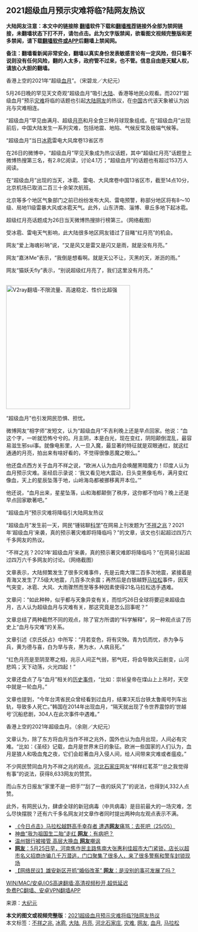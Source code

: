  <h2>2021超级血月预示灾难将临?陆网友热议</h2> <p class="notice"><b>大陆网友注意：本文中的链接除 <a href="https://github.com/bannedbook/fanqiang" >翻墙</a>软件下载和<a href="https://github.com/killgcd/justmysocks/blob/master/README.md">翻墙推荐</a>链接外全部为禁网链接，未翻墙状态下打不开，请勿点击。此为文字版禁闻，欲看图文视频完整版和更多禁闻，请下载<a href="https://github.com/bannedbook/fanqiang">翻墙软件或APP</a>后翻墙上禁闻网。</p><p>备注：翻墙看新闻非常安全，翻墙以真实身份发表敏感言论有一定风险，但只看不说则没有任何风险，翻的人太多，政府管不过来，也不管。信息自由是天赋人权，请放心大胆的翻墙。</b></p>  <div class="entry"> <p id="conimg">香港上空的2021年“超级<a href="https://www.bannedbook.org/bnews/tag/%e8%a1%80%e6%9c%88/" class="st_tag internal_tag" rel="tag" title="标签 血月 下的日志">血月</a>”。（宋碧龙／大纪元）</p> <p>5月26日晚的罕见天文奇观“超级血月”吸引<span class='wp_keywordlink_affiliate'><a href="https://www.bannedbook.org/" title="大陆" target="_blank">大陆</a></span>、香港等地民众观看。而2021“超级血月”预示<a href="https://www.bannedbook.org/bnews/tag/%E7%81%BE%E9%9A%BE/" class="st_tag internal_tag" rel="tag" title="标签 灾难 下的日志">灾难</a>将临的话题也引起<a href="https://www.bannedbook.org/bnews/tag/%e5%a4%a7%e9%99%86/" class="st_tag internal_tag" rel="tag" title="标签 大陆 下的日志">大陆</a><a href="https://www.bannedbook.org/bnews/tag/%e7%bd%91%e5%8f%8b/" class="st_tag internal_tag" rel="tag" title="标签 网友 下的日志">网友</a>的热议，在<span class='wp_keywordlink_affiliate'><a href="https://www.bannedbook.org/" title="中国" target="_blank">中国</a></span>古代该天象被认为凶兆与灾难相连。</p> <p>“超级血月”罕见由满月、超级<a href="https://www.bannedbook.org/bnews/tag/%E6%9C%88%E4%BA%AE/" class="st_tag internal_tag" rel="tag" title="标签 月亮 下的日志">月亮</a>和月全食三种月球现象组成。在“超级血月”出现前后，中国大陆发生一系列灾难，包括地震、地陷、气候反常及极端气候等。</p> <p>“超级血月”当日<a href="https://www.bannedbook.org/bnews/tag/%e5%86%b0%e9%9b%b9/" class="st_tag internal_tag" rel="tag" title="标签 冰雹 下的日志">冰雹</a>雷电大风席卷13省区市</p> <p>在26日的微博中，“超级血月”罕见天象成为热议话题，其中“超级红月亮”话题登上微博热搜第三名，有2.8亿阅读，讨论4.1万；“超级血月”的话题也有超过153万人阅读。</p> <p>在“超级血月”出现的当天，冰雹、雷电、大风席卷中国13省区市，截至14点10分，北京机场已取消二百三十余架次航班。</p> <p>北京等多个地区气象部门之前已纷纷发布大风、雷电预警，称部分地区将有8～10级、局地11级雷暴大风或冰雹天气。此外，山东济南、淄博、章丘多地下起冰雹。</p> <p>超级红月亮话题成为26日当天微博热搜排行榜第三。（网络截图）</p>  <p>受冰雹、雷电天气影响，此大陆很多地区网友错过了目睹“红月亮”的机会。</p> <p>网友“爱上海魂衫呐”说，“又是风又是雷又是闪又是雨，就是没有月亮。”</p> <p>网友“嘉沐Me”表示，“我倒是想看啊。就是天公不让，灭黑的天，淅沥的雨。”</p> <p>网友“猫妖夭fly”表示，“别说超级红月亮了，我们这里没有月亮。”</p> <p><br/><a href="https://github.com/bannedbook/fanqiang/wiki/V2ray%E6%9C%BA%E5%9C%BA"><img src="https://raw.githubusercontent.com/bannedbook/fanqiang/master/v2ss/images/v2free.jpg" width="336" alt="V2ray翻墙-不限流量、高速稳定、性价比超强"></a><br/></p> <p>“超级血月”也引发网民恐惧、担忧。</p> <p>微博网友“相字师”发短文，认为“超级血月”不吉利晚上还是早点回家。他说：“血这个字，一听就恐怖兮兮的。月主阴，本是白光，现在变红，阴阳颠倒混乱，最容易滋生邪sui事。就像电影里，人一旦入魔，最显著的特征就是双眼通红，就这红通通的月亮，拍出来有啥好看的，不觉得很像恶魔之眼么。”</p> <p>他还盘点西方关于血月不祥之说，“欧洲人认为血月会唤醒黑暗魔力！印度人认为血月预示灾难。圣经启示录说：‘我又看见地大震动，日头变黑像毛布，满月变红像血，天上的星辰坠落于地，山岭海岛都被挪移离开本位。’”</p>  <p>他还说，“血月出来，星星坠落，山和海都颠倒了秩序，这你都不怕吗？晚上还是早点回家歇著吧。”</p> <p>“超级血月”预示灾难将降临引大陆网友热议</p> <p>“超级血月”发生前一天，网民“锺铭聊<span class='wp_keywordlink'><a href="https://www.bannedbook.org/forum11/topic309.html" title="禁片：“科学”的棍子" target="_blank">科学</a></span>”在网易上刊发题为“<a href="https://www.bannedbook.org/bnews/tag/%E4%B8%8D%E7%A5%A5%E4%B9%8B%E5%85%86/" class="st_tag internal_tag" rel="tag" title="标签 不祥之兆 下的日志">不祥之兆</a>？2021年‘超级血月’来袭，真的预示著灾难即将降临吗？”的文章，该文也引起超过四万六千多网友的热议。</p> <p>“不祥之兆？2021年‘超级血月’来袭，真的预示著灾难即将降临吗？”在网易引起超过四万六千多网友的讨论。（网络截图）</p> <p>文章表示，大陆频繁发生了很多灾难事件，先是云南大理二百多次地震，紧接着是青海又发生了7.5级大地震，几百多次余震；再然后是白银越野<a href="https://www.bannedbook.org/bnews/tag/%e9%a9%ac%e6%8b%89%e6%9d%be/" class="st_tag internal_tag" rel="tag" title="标签 马拉松 下的日志">马拉松</a>事件，因天气突变，冰雹、大风、大雨骤然而至等多种因素使得21名马拉松选手遇难。</p> <p>文章问：“如此种种，似乎都与天象异变有关，而恰巧26日全球将要迎来超级血月，古人认为超级血月与灾难有关，那这究竟是怎么回事呢？”</p> <p>文章总结了两种截然不同的观点，除了官方所谓的“科学解释”，另一种观点谈了历史上“血月与灾难”的关系。</p> <p>文章引述《京氏妖占》中所写：“月若变色，将有灾殃。青为饥而忧，赤为争与兵，黄为德与喜，白为旱与丧，黑为水，人病且死。”</p>  <p>“红色月亮是至阴至寒之相，兆示人间正气弱，邪气旺，将会导致风云剧变，山河悲鸣；天下动荡，火光四起！”</p> <p>文章还盘点了与“血月”相关的<span class='wp_keywordlink'><a href="https://www.bannedbook.org/forum33/" title="近代历史事件真相" target="_blank">历史事件</a></span>，“比如：崇祯皇帝在煤山上上吊时，天空中就是一轮血月。”</p> <p>文章也提到，“今年台湾省民众曾经看到过血月，结果3天后台铁太鲁阁号列车出轨，导致多人死亡。”韩国在2014年出现血月，“隔天就出现了令世界震惊的‘世越号’沉船悲剧，304人在此次事件中遇难。”</p> <p>香港上空的2021年超级血月。（余刚／大纪元）</p> <p>文章认为，除了东方将血月当作不祥之兆外，国外也认为血月出现，人间必有灾难。“比如：《圣经》记载，血月是世界末日的象征。欧洲一些国家的人们认为，血月是狼人和吸血鬼之夜，它们会趁著血月入侵人间，给人间带来灾难或者瘟疫。”</p> <p>不少网民赞同血月为不祥之兆的观点。<a href="https://www.bannedbook.org/bnews/tag/%E6%B2%B3%E5%8C%97%E7%9F%B3%E5%AE%B6%E5%BA%84/" class="st_tag internal_tag" rel="tag" title="标签 河北石家庄 下的日志">河北石家庄</a>网友“样样红茗茶”“总之我觉得有事”的说法，获得8,633网友的赞赏。</p> <p>而山东方日报友“家里不是一把手”“刮了一夜的妖风了”的说法，也得到4,332人点赞。</p> <p>此外，有网民认为，肆虐全球的新冠病毒（中共病毒）是目前最大的一场灾难，怎么尽快摆脱？还有六千多名网友对文章作者同时提出两种向左观点表示不满。</p>  <ul class='op-related-articles' title='相关阅读'> <li><a href='https://www.bannedbook.org/bnews/bannedvideo/20210527/1554722.html' target='_blank'>《今日点击》马拉松越野高手幸存者 遭遇<b>网友</b>痛骂：去死吧（25/05）</a></li> <li><a href='https://www.bannedbook.org/bnews/cnnews/20210527/1554712.html' target='_blank'>神曲“我为祖国生二胎”走红 <b>网友</b>：有病吧？</a></li> <li><a href='https://www.bannedbook.org/bnews/finance/20210527/1554506.html' target='_blank'>温州银行被接管 高层大换血 <b>网友</b>嘲讽</a></li> <li><a href='https://www.bannedbook.org/bnews/bannedvideo/20210526/1554203.html' target='_blank'><b>网友</b>：5月25日早，河南焦作民主路焦南大张惠利佳超市大门紧锁，店长以超市名义招商诈骗几千万潜逃，门口聚集了很多人，来了很多警察和警车封锁现场</a></li> <li><a href='https://www.bannedbook.org/bnews/baitai/20210526/1554189.html' target='_blank'>【网络民议】雄安新区开抓“婚俗改革” <b>网友</b>：是没别的事可发展了吗？</a></li> </ul> <p class="texttj"> <a href="https://github.com/bannedbook/fanqiang/wiki/V2ray%E6%9C%BA%E5%9C%BA" target="_blank">WIN/MAC/安卓/iOS高速翻墙:高清视频秒开,超低延迟</a><br/> <a href="https://github.com/bannedbook/fanqiang/wiki/%E7%A6%81%E9%97%BB%E7%BD%91%E5%AE%89%E5%8D%93%E7%BF%BB%E5%A2%99%E6%96%B0%E9%97%BBAPP" target="_blank">免费PC翻墙、安卓VPN翻墙APP</a></p><p> 来源：<span class='wp_keywordlink_affiliate'><a href="http://www.epochtimes.com/" title="大纪元" target="_blank">大纪元</a></span> </p><a name='sharetosocial'></a>       <div><b>本文的图文或视频完整版</b>：<a href='https://www.bannedbook.org/bnews/cbnews/20210527/1554726.html'>2021超级血月预示灾难将临?陆网友热议</a></div>  </div><!--END ENTRY--> <div class="postfooter"> <div>本文标签：<a href="https://www.bannedbook.org/bnews/tag/%E4%B8%8D%E7%A5%A5%E4%B9%8B%E5%85%86/" rel="tag">不祥之兆</a>, <a href="https://www.bannedbook.org/bnews/tag/%e5%86%b0%e9%9b%b9/" rel="tag">冰雹</a>, <a href="https://www.bannedbook.org/bnews/tag/%e5%a4%a7%e9%99%86/" rel="tag">大陆</a>, <a href="https://www.bannedbook.org/bnews/tag/%E6%9C%88%E4%BA%AE/" rel="tag">月亮</a>, <a href="https://www.bannedbook.org/bnews/tag/%E6%B2%B3%E5%8C%97%E7%9F%B3%E5%AE%B6%E5%BA%84/" rel="tag">河北石家庄</a>, <a href="https://www.bannedbook.org/bnews/tag/%E7%81%BE%E9%9A%BE/" rel="tag">灾难</a>, <a href="https://www.bannedbook.org/bnews/tag/%e7%bd%91%e5%8f%8b/" rel="tag">网友</a>, <a href="https://www.bannedbook.org/bnews/tag/%e8%a1%80%e6%9c%88/" rel="tag">血月</a>, <a href="https://www.bannedbook.org/bnews/tag/%e9%a9%ac%e6%8b%89%e6%9d%be/" rel="tag">马拉松</a></div>  </div><!--END POSTFOOTER--> 